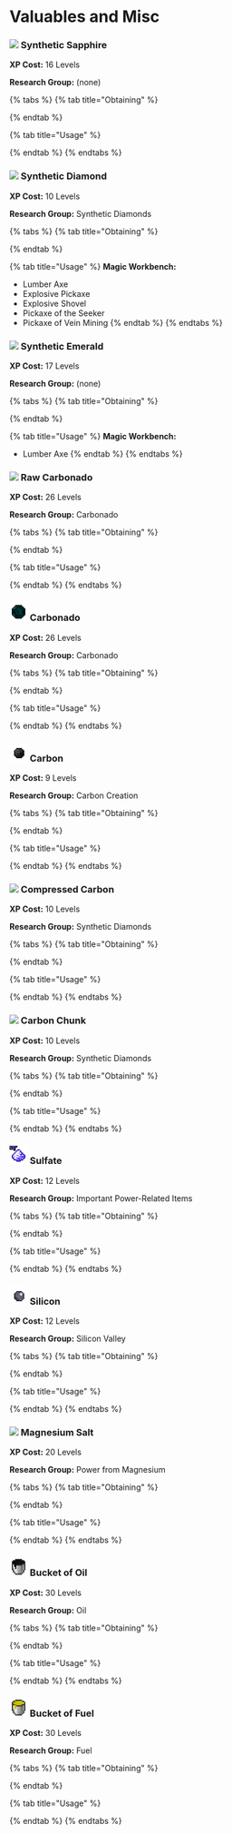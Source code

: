 # Valuables and Misc

### ![](../../../.gitbook/assets/synthetic\_sapphire.png) Synthetic Sapphire

**XP Cost:** 16 Levels

**Research Group:** (none)

{% tabs %}
{% tab title="Obtaining" %}

{% endtab %}

{% tab title="Usage" %}

{% endtab %}
{% endtabs %}

### ![](../../../.gitbook/assets/synthetic\_diamond.png) Synthetic Diamond

**XP Cost:** 10 Levels

**Research Group:** Synthetic Diamonds

{% tabs %}
{% tab title="Obtaining" %}

{% endtab %}

{% tab title="Usage" %}
**Magic Workbench:**

* Lumber Axe
* Explosive Pickaxe
* Explosive Shovel
* Pickaxe of the Seeker
* Pickaxe of Vein Mining
{% endtab %}
{% endtabs %}

### ![](../../../.gitbook/assets/synthetic\_emerald.png) Synthetic Emerald

**XP Cost:** 17 Levels

**Research Group:** (none)

{% tabs %}
{% tab title="Obtaining" %}

{% endtab %}

{% tab title="Usage" %}
**Magic Workbench:**

* Lumber Axe
{% endtab %}
{% endtabs %}

### ![](../../../.gitbook/assets/raw\_carbon.png) Raw Carbonado

**XP Cost:** 26 Levels

**Research Group:** Carbonado

{% tabs %}
{% tab title="Obtaining" %}

{% endtab %}

{% tab title="Usage" %}

{% endtab %}
{% endtabs %}

### ![](../../../.gitbook/assets/carbonado.png) Carbonado

**XP Cost:** 26 Levels

**Research Group:** Carbonado

{% tabs %}
{% tab title="Obtaining" %}

{% endtab %}

{% tab title="Usage" %}

{% endtab %}
{% endtabs %}

### ![](../../../.gitbook/assets/carbon.png) Carbon

**XP Cost:** 9 Levels

**Research Group:** Carbon Creation

{% tabs %}
{% tab title="Obtaining" %}

{% endtab %}

{% tab title="Usage" %}

{% endtab %}
{% endtabs %}

### ![](../../../.gitbook/assets/compressed\_carbon.png) Compressed Carbon

**XP Cost:** 10 Levels

**Research Group:** Synthetic Diamonds

{% tabs %}
{% tab title="Obtaining" %}

{% endtab %}

{% tab title="Usage" %}

{% endtab %}
{% endtabs %}

### ![](../../../.gitbook/assets/carbon\_chunk.png) Carbon Chunk

**XP Cost:** 10 Levels

**Research Group:** Synthetic Diamonds

{% tabs %}
{% tab title="Obtaining" %}

{% endtab %}

{% tab title="Usage" %}

{% endtab %}
{% endtabs %}

### ![](../../../.gitbook/assets/sulfate.png) Sulfate

**XP Cost:** 12 Levels

**Research Group:** Important Power-Related Items

{% tabs %}
{% tab title="Obtaining" %}

{% endtab %}

{% tab title="Usage" %}

{% endtab %}
{% endtabs %}

### ![](../../../.gitbook/assets/silicon.png) Silicon

**XP Cost:** 12 Levels

**Research Group:** Silicon Valley

{% tabs %}
{% tab title="Obtaining" %}

{% endtab %}

{% tab title="Usage" %}

{% endtab %}
{% endtabs %}

### ![](../../../.gitbook/assets/magnesium\_salt.png) Magnesium Salt

**XP Cost:** 20 Levels

**Research Group:** Power from Magnesium

{% tabs %}
{% tab title="Obtaining" %}

{% endtab %}

{% tab title="Usage" %}

{% endtab %}
{% endtabs %}

### ![](../../../.gitbook/assets/oil.png) Bucket of Oil

**XP Cost:** 30 Levels

**Research Group:** Oil

{% tabs %}
{% tab title="Obtaining" %}

{% endtab %}

{% tab title="Usage" %}

{% endtab %}
{% endtabs %}

### ![](../../../.gitbook/assets/fuel.png) Bucket of Fuel

**XP Cost:** 30 Levels

**Research Group:** Fuel

{% tabs %}
{% tab title="Obtaining" %}

{% endtab %}

{% tab title="Usage" %}

{% endtab %}
{% endtabs %}
